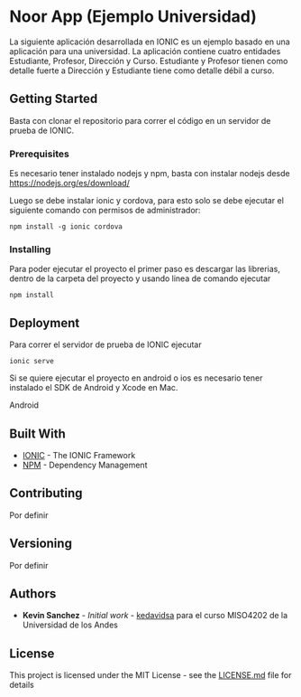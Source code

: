 # Noor App (Ejemplo Universidad)

La siguiente aplicación desarrollada en IONIC es un ejemplo basado en una aplicación para una universidad. La aplicación contiene cuatro entidades Estudiante, Profesor, Dirección y Curso. Estudiante y Profesor tienen como detalle fuerte a Dirección y Estudiante tiene como detalle débil a curso.

## Getting Started

Basta con clonar el repositorio para correr el código en un servidor de prueba de IONIC.

### Prerequisites

Es necesario tener instalado nodejs y npm, basta con instalar nodejs desde https://nodejs.org/es/download/

Luego se debe instalar ionic y cordova, para esto solo se debe ejecutar el siguiente comando con permisos de administrador:

```
npm install -g ionic cordova
```

### Installing

Para poder ejecutar el proyecto el primer paso es descargar las librerias, dentro de la carpeta del proyecto y usando linea de comando ejecutar

```
npm install
```

## Deployment

Para correr el servidor de prueba de IONIC ejecutar

```
ionic serve
```

Si se quiere ejecutar el proyecto en android o ios es necesario tener instalado el SDK de Android y Xcode en Mac.

Android

## Built With

* [IONIC](https://ionicframework.com/) - The IONIC Framework
* [NPM](https://www.npmjs.com/) - Dependency Management

## Contributing

Por definir
## Versioning

Por definir

## Authors

* **Kevin Sanchez** - *Initial work* - [kedavidsa](https://github.com/kedavidsa) para el curso MISO4202 de la Universidad de los Andes

## License

This project is licensed under the MIT License - see the [LICENSE.md](LICENSE.md) file for details
